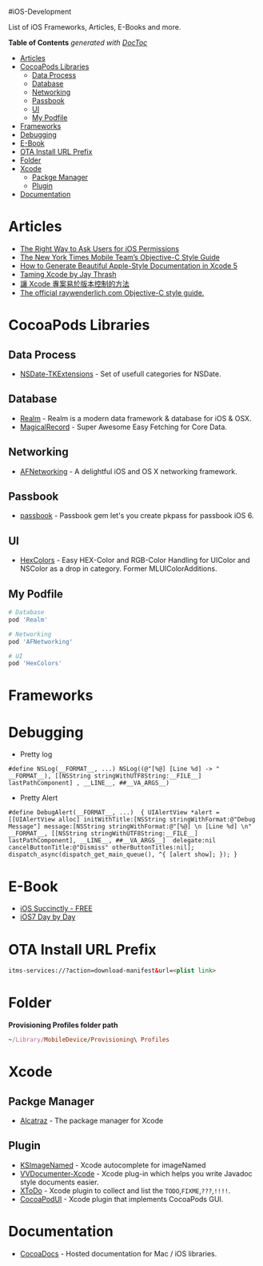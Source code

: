 #iOS-Development

List of iOS Frameworks, Articles, E-Books and more.

<!-- START doctoc generated TOC please keep comment here to allow auto update -->
<!-- DON'T EDIT THIS SECTION, INSTEAD RE-RUN doctoc TO UPDATE -->
**Table of Contents**  *generated with [DocToc](http://doctoc.herokuapp.com/)*

- [Articles](#articles)
- [CocoaPods Libraries](#cocoapods-libraries)
  - [Data Process](#data-process)
  - [Database](#database)
  - [Networking](#networking)
  - [Passbook](#passbook)
  - [UI](#ui)
  - [My Podfile](#my-podfile)
- [Frameworks](#frameworks)
- [Debugging](#debugging)
- [E-Book](#e-book)
- [OTA Install URL Prefix](#ota-install-url-prefix)
- [Folder](#folder)
- [Xcode](#xcode)
  - [Packge Manager](#packge-manager)
  - [Plugin](#plugin)
- [Documentation](#documentation)

<!-- END doctoc generated TOC please keep comment here to allow auto update -->

# Articles
* [The Right Way to Ask Users for iOS Permissions](https://medium.com/p/96fa4eb54f2c)
* [The New York Times Mobile Team’s Objective-C Style Guide](https://github.com/NYTimes/objective-c-style-guide#notifications)
* [How to Generate Beautiful Apple-Style Documentation in Xcode 5](http://ios-blog.co.uk/tutorials/how-to-generate-beautiful-apple-style-documentation-in-xcode-5/)
* [Taming Xcode by Jay Thrash](http://cocoaheads.tv/taming-xcode-by-jay-thrash/)
* [讓 Xcode 專案易於版本控制的方法](http://nelson.logdown.com/posts/2014/01/27/easy-version-control-mechanism-for-xcode-projects)
* [The official raywenderlich.com Objective-C style guide.](https://github.com/raywenderlich/objective-c-style-guide#language)

# CocoaPods Libraries
## Data Process
* [NSDate-TKExtensions](https://github.com/mapedd/NSDate-TKExtensions.git) - Set of usefull categories for NSDate.

## Database
* [Realm](http://realm.io) - Realm is a modern data framework & database for iOS & OSX.
* [MagicalRecord](https://github.com/magicalpanda/MagicalRecord) - Super Awesome Easy Fetching for Core Data.

## Networking
* [AFNetworking](https://github.com/AFNetworking/AFNetworking.git) - A delightful iOS and OS X networking framework.

## Passbook
* [passbook](https://github.com/frozon/passbook) - Passbook gem let's you create pkpass for passbook iOS 6.

## UI
* [HexColors](ttps://github.com/mRs-/HexColors.git) - Easy HEX-Color and RGB-Color Handling for UIColor and NSColor as a drop in category. Former MLUIColorAdditions.

## My Podfile
```ruby
# Database
pod 'Realm'

# Networking
pod 'AFNetworking'

# UI
pod 'HexColors'
```

# Frameworks

# Debugging
* Pretty log
```objc
#define NSLog(__FORMAT__, ...) NSLog((@"[%@] [Line %d] -> " __FORMAT__), [[NSString stringWithUTF8String:__FILE__] lastPathComponent] , __LINE__, ##__VA_ARGS__)
```

* Pretty Alert
```objc
#define DebugAlert(__FORMAT__, ...)  { UIAlertView *alert = [[UIAlertView alloc] initWithTitle:[NSString stringWithFormat:@"Debug Message"] message:[NSString stringWithFormat:@"[%@] \n [Line %d] \n" __FORMAT__, [[NSString stringWithUTF8String:__FILE__] lastPathComponent], __LINE__, ##__VA_ARGS__]  delegate:nil cancelButtonTitle:@"Dismiss" otherButtonTitles:nil]; dispatch_async(dispatch_get_main_queue(), ^{ [alert show]; }); }
```


# E-Book
* [iOS Succinctly - FREE](http://ios-blog.co.uk/resources/ios-succinctly-free-e-book/)
* [iOS7 Day by Day](https://leanpub.com/ios7daybyday)

# OTA Install URL Prefix
```html
itms-services://?action=download-manifest&url=<plist link>
```

# Folder
**Provisioning Profiles folder path**
```ruby
~/Library/MobileDevice/Provisioning\ Profiles
```

# Xcode
## Packge Manager
* [Alcatraz](http://alcatraz.io) - The package manager for Xcode

## Plugin
* [KSImageNamed](http://ksuther.com/2013/01/22/ksimagenamed-xcode-autocomplete-for-imagenamed/) - Xcode autocomplete for imageNamed
* [VVDocumenter-Xcode](https://github.com/onevcat/VVDocumenter-Xcode) - Xcode plug-in which helps you write Javadoc style documents easier.
* [XToDo](https://github.com/trawor/XToDo) - Xcode plugin to collect and list the `TODO`,`FIXME`,`???`,`!!!!`.
* [CocoaPodUI](https://github.com/Galeas/CocoaPodUI) - Xcode plugin that implements CocoaPods GUI.

# Documentation
* [CocoaDocs](http://cocoadocs.org) - Hosted documentation for Mac / iOS libraries.
